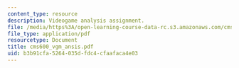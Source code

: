 ```yaml
---
content_type: resource
description: Videogame analysis assignment.
file: /media/https%3A/open-learning-course-data-rc.s3.amazonaws.com/cms-600-videogame-theory-and-analysis-fall-2007/b3b91cfa5264035dfdc4cfaafaca4e03_cms600_vgm_ansis.pdf
file_type: application/pdf
resourcetype: Document
title: cms600_vgm_ansis.pdf
uid: b3b91cfa-5264-035d-fdc4-cfaafaca4e03
---
```

